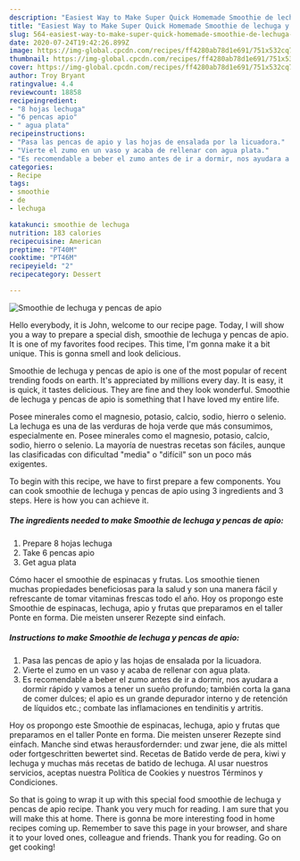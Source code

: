```yaml
---
description: "Easiest Way to Make Super Quick Homemade Smoothie de lechuga y pencas de apio"
title: "Easiest Way to Make Super Quick Homemade Smoothie de lechuga y pencas de apio"
slug: 564-easiest-way-to-make-super-quick-homemade-smoothie-de-lechuga-y-pencas-de-apio
date: 2020-07-24T19:42:26.899Z
image: https://img-global.cpcdn.com/recipes/ff4280ab78d1e691/751x532cq70/smoothie-de-lechuga-y-pencas-de-apio-foto-principal.jpg
thumbnail: https://img-global.cpcdn.com/recipes/ff4280ab78d1e691/751x532cq70/smoothie-de-lechuga-y-pencas-de-apio-foto-principal.jpg
cover: https://img-global.cpcdn.com/recipes/ff4280ab78d1e691/751x532cq70/smoothie-de-lechuga-y-pencas-de-apio-foto-principal.jpg
author: Troy Bryant
ratingvalue: 4.4
reviewcount: 18858
recipeingredient:
- "8 hojas lechuga"
- "6 pencas apio"
- " agua plata"
recipeinstructions:
- "Pasa las pencas de apio y las hojas de ensalada por la licuadora."
- "Vierte el zumo en un vaso y acaba de rellenar con agua plata."
- "Es recomendable a beber el zumo antes de ir a dormir, nos ayudara a dormir rápido y vamos a tener un sueño profundo; también corta la gana de comer dulces; el apio es un grande depurador interno y de retención de líquidos etc.; combate las inflamaciones en tendinitis y artritis."
categories:
- Recipe
tags:
- smoothie
- de
- lechuga

katakunci: smoothie de lechuga 
nutrition: 183 calories
recipecuisine: American
preptime: "PT40M"
cooktime: "PT46M"
recipeyield: "2"
recipecategory: Dessert

---
```



![Smoothie de lechuga y pencas de apio](https://img-global.cpcdn.com/recipes/ff4280ab78d1e691/751x532cq70/smoothie-de-lechuga-y-pencas-de-apio-foto-principal.jpg)

Hello everybody, it is John, welcome to our recipe page. Today, I will show you a way to prepare a special dish, smoothie de lechuga y pencas de apio. It is one of my favorites food recipes. This time, I'm gonna make it a bit unique. This is gonna smell and look delicious.

Smoothie de lechuga y pencas de apio is one of the most popular of recent trending foods on earth. It's appreciated by millions every day. It is easy, it is quick, it tastes delicious. They are fine and they look wonderful. Smoothie de lechuga y pencas de apio is something that I have loved my entire life.

Posee minerales como el magnesio, potasio, calcio, sodio, hierro o selenio. La lechuga es una de las verduras de hoja verde que más consumimos, especialmente en. Posee minerales como el magnesio, potasio, calcio, sodio, hierro o selenio. La mayoría de nuestras recetas son fáciles, aunque las clasificadas con dificultad &#34;media&#34; o &#34;difícil&#34; son un poco más exigentes.


To begin with this recipe, we have to first prepare a few components. You can cook smoothie de lechuga y pencas de apio using 3 ingredients and 3 steps. Here is how you can achieve it.

<!--inarticleads1-->

##### The ingredients needed to make Smoothie de lechuga y pencas de apio:

1. Prepare 8 hojas lechuga
1. Take 6 pencas apio
1. Get  agua plata


Cómo hacer el smoothie de espinacas y frutas. Los smoothie tienen muchas propiedades beneficiosas para la salud y son una manera fácil y refrescante de tomar vitaminas frescas todo el año. Hoy os propongo este Smoothie de espinacas, lechuga, apio y frutas que preparamos en el taller Ponte en forma. Die meisten unserer Rezepte sind einfach. 

<!--inarticleads2-->

##### Instructions to make Smoothie de lechuga y pencas de apio:

1. Pasa las pencas de apio y las hojas de ensalada por la licuadora.
1. Vierte el zumo en un vaso y acaba de rellenar con agua plata.
1. Es recomendable a beber el zumo antes de ir a dormir, nos ayudara a dormir rápido y vamos a tener un sueño profundo; también corta la gana de comer dulces; el apio es un grande depurador interno y de retención de líquidos etc.; combate las inflamaciones en tendinitis y artritis.


Hoy os propongo este Smoothie de espinacas, lechuga, apio y frutas que preparamos en el taller Ponte en forma. Die meisten unserer Rezepte sind einfach. Manche sind etwas herausfordernder: und zwar jene, die als mittel oder fortgeschritten bewertet sind. Recetas de Batido verde de pera, kiwi y lechuga y muchas más recetas de batido de lechuga. Al usar nuestros servicios, aceptas nuestra Política de Cookies y nuestros Términos y Condiciones. 

So that is going to wrap it up with this special food smoothie de lechuga y pencas de apio recipe. Thank you very much for reading. I am sure that you will make this at home. There is gonna be more interesting food in home recipes coming up. Remember to save this page in your browser, and share it to your loved ones, colleague and friends. Thank you for reading. Go on get cooking!

